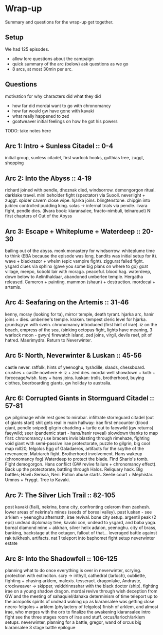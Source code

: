# Wrap-up

Summary and questions for the wrap-up get together.

## Setup
We had 125 episodes.

- allow lore questions about the campaign
- quick summary of the arc (below) ask questions as we go
- 8 arcs, at most 30min per arc.

## Questions
motivation for why characters did what they did

- how far did mordai want to go with chronomancy
- how far would gw have gone with kavaki
- what really happened to zed
- goatweaver initial feelings on how he got his powers

TODO: take notes here

## Arc 1: Intro + Sunless Citadel :: 0-4
initial group, sunless citadel, first warlock hooks, gulthias tree, zuggt, shopping

## Arc 2: Into the Abyss :: 4-19
richard joined with pendle, dhoznak died, windsorrow. demongorgon ritual.
darklake travel. mini beholder fight (spectator) via Suooll.
neverlight + zuggt. spider cavern close wipe. hjarka joins. blingtenstone.
chipgin into juiblex controlled pudding king. solas -> infernal trials via pendle.
ilvara fight, pendle dies. (ilvara book: kiaransalee, fracto-nimbuli, telnarquel)
N first chapters of Out of the Abyss

## Arc 3: Escape + Whiteplume + Waterdeep :: 20-30
bailing out of the abyss. monk monastery for windsorrow.
whiteplume time to think (EBA because the episode was long, bandits was initial setup for it).
wave + blackrazor + whelm (epic vampire fight).
ziggurat failed fight.
ysgard clues via sphinx (gave you some big plans on where to go)
goat village, meepo, kobold lair with moraga. peaceful. blood hag.
waterdeep, down below to Aelinthaldaar, abandoned umberlee temple. Hergatha released.
Cameron + painting.
mammon (shaun) + destruction. mordecai + artemis.

## Arc 4: Seafaring on the Artemis :: 31-46
kenny, moray (looking for ta), mirror temple, death tyrant.
hjarka arc, hanir joins + dies. umberlee's temple. kraken. tempest cleric level for hjarka.
grundsgryn with svein. chronomancy introduced (first hint of irae).
iz on the beach, empress of the sea, (sinking octopus fight, lights have meaning, 3 warlock moon - gwyn)
firewatch island, zed joins, virgil, devils reef, pit of hatred.
Maerimydra.
Return to Neverwinter.

## Arc 5: North, Neverwinter & Luskan :: 45-56
castle never. raffolk, hints of yeenoghu, tyshdille, slaads, chessboard.
crushes + castle nowhere => iz + zed dies.
mordai well showdown + koth + forcecage/wish.
faey + hans joins.
luskan: trolls, brotherhood, buying clothes, beerboarding giants. gw holiday to australia.

## Arc 6: Corrupted Giants in Stormguard Citadel :: 57-81
gw pilgrimage while rest goes to mirabar.
infiltrate stormguard citadel (out of giants start)
shit gets real in main hallway: irae first encounter (blood giant, pendle sniped)
gilgrin chadding + turtle out to faeywild (gw returns)
faeywild; seer (pandemic start - hans/hanir reveal)
slowdown thanks to map
first: chronomancy use bracers
invis blasting through rimehaze, fighting void giant with semi-passive irae
protectorate, puzzle to gilgrin, big cool map roll20, felgolos
Egg of Galadaeros, artifacts for the scythe of the revenancer. Matriarch fight. Brotherhood involvement.
Hans wakeup (chronomancy fog)
Waterdeep to protect the blade. Find Shario's tomb. Fight demogorgon.
Hans conflict (GW revive failure + chronomancy effect).
Back up the protectorate, battling through Halos. Reliquary hack.
Big battles; Havil+Serissa, Neri. Potion abuse starts.
Seelie court + Mephistar.
Umnos + Fryggt.
Tree to Kavaki.

## Arc 7: The Silver Lich Trail :: 82-105
post kavaki (flail), nekrina, bone city, confronting celerom then zaehesh.
lower areas of nekrina's mines (seeds of boreal valley).
past luskan - see arklem + yeenoghu aftermath, irae revival. bone city setup.
argentil peak (2 eps)
undead diplomacy tree, kavaki con, undead to ysgard, and baba yaga.
boreal diamond mine + akkhan, silver helix adalon, yeenoghu.
city of brass, banking, backstage at the octagon, fallout of that...
leveraged battle against rak tulkhesh.
artifacts.
nat 1 teleport into baphomet fight
setup neverwinter estate

## Arc 8: Into the Shadowfell :: 106-125
planning what to do once everything is over in neverwinter, scrying. protection with extinciton.
scry -> irithyll, cathedral (larloch), oubliette, fighting + chasing arklem, malexis. tesseract.
dragonlake, Andraste, crockweaver -> skipper, velddrinnsshar with the black doctor (ship).
fighting irae on a young shadow dragon.
mordai revive through wish deception from GW and the meeting of sahaquiel/dahaka
determinism of time
teleport up to the acropolis
spirits of undead waking up as kiaransalee was getting close
necro-felgolos + arklem (phylactery of felgolos)
finish of arklem, and almost irae, who merges with the orb to finalize the awakening
kiaransalee intro fight see the three stages
room of irae and stuff. orcus/larloch/arklem setups.
neverwinter, planning for a battle, gregor, wand of orcus
big kiaransalee 3 stage battle
epilogue
